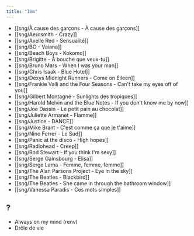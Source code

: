 ```yaml
---
title: "IVm"
---
```


- [[sng/À cause des garçons - À cause des garçons]]
- [[sng/Aerosmith - Crazy]]
- [[sng/Axelle Red - Sensualité]]
- [[sng/BO - Vaiana]]
- [[sng/Beach Boys - Kokomo]]
- [[sng/Brigitte - À bouche que veux-tu]]
- [[sng/Bruno Mars - When I was your man]]
- [[sng/Chris Isaak - Blue Hotel]]
- [[sng/Dexys Midnight Runners - Come on Eileen]]
- [[sng/Frankie Valli and the Four Seasons - Can't take my eyes off of you]]
- [[sng/Gilbert Montagné - Sunlights des tropiques]]
- [[sng/Harold Melvin and the Blue Notes - If you don't know me by now]]
- [[sng/Joe Dassin - Le petit pain au chocolat]]
- [[sng/Juliette Armanet - Flamme]]
- [[sng/Justice - DANCE]]
- [[sng/Mike Brant - C'est comme ça que je t'aime]]
- [[sng/Nino Ferrer - Le Sud]]
- [[sng/Panic at the disco - High hopes]]
- [[sng/Radiohead - Creep]]
- [[sng/Rod Stewart - If you think I'm sexy]]
- [[sng/Serge Gainsbourg - Elisa]]
- [[sng/Serge Lama - Femme, femme, femme]]
- [[sng/The Alan Parsons Project - Eye in the sky]]
- [[sng/The Beatles - Blackbird]]
- [[sng/The Beatles - She came in through the bathroom window]]
- [[sng/Vanessa Paradis - Ces mots simples]]

## ?

- Always on my mind (renv)
- Drôle de vie
